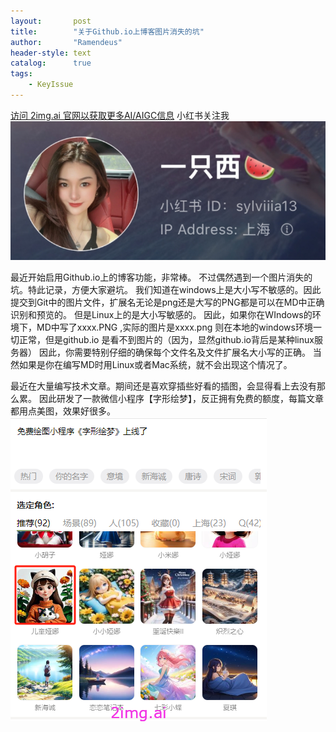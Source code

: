 ```yaml
---
layout:       post
title:        "关于Github.io上博客图片消失的坑"
author:       "Ramendeus"
header-style: text
catalog:      true
tags:
    - KeyIssue
---
```


[访问 2img.ai 官网以获取更多AI/AIGC信息](https://2img.ai)
小红书关注我 ![](/img/a.jpg)

最近开始启用Github.io上的博客功能，非常棒。
不过偶然遇到一个图片消失的坑。特此记录，方便大家避坑。
我们知道在windows上是大小写不敏感的。因此提交到Git中的图片文件，扩展名无论是png还是大写的PNG都是可以在MD中正确识别和预览的。
但是Linux上的是大小写敏感的。
因此，如果你在WIndows的环境下，MD中写了xxxx.PNG ,实际的图片是xxxx.png  则在本地的windows环境一切正常，但是github.io 是看不到图片的（因为，显然github.io背后是某种linux服务器）
因此，你需要特别仔细的确保每个文件名及文件扩展名大小写的正确。
当然如果是你在编写MD时用Linux或者Mac系统，就不会出现这个情况了。


最近在大量编写技术文章。期间还是喜欢穿插些好看的插图，会显得看上去没有那么累。
因此研发了一款微信小程序【字形绘梦】，反正拥有免费的额度，每篇文章都用点美图，效果好很多。
![](/img/20241231-2.png)